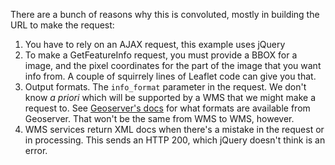 There are a bunch of reasons why this is convoluted, mostly in building the URL to make the request:

1. You have to rely on an AJAX request, this example uses jQuery
2. To make a GetFeatureInfo request, you must provide a BBOX for a image, and the pixel coordinates for the part of the image that you want info from. A couple of squirrely lines of Leaflet code can give you that.
3. Output formats. The `info_format` parameter in the request. We don't know *a priori* which will be supported by a WMS that we might make a request to. See [Geoserver's docs](http://docs.geoserver.org/stable/en/user/services/wms/reference.html#getfeatureinfo) for what formats are available from Geoserver. That won't be the same from WMS to WMS, however.
4. WMS services return XML docs when there's a mistake in the request or in processing. This sends an HTTP 200, which jQuery doesn't think is an error.